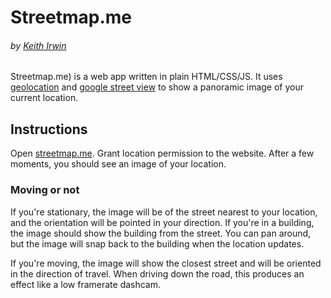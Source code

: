 # Streetmap.me
###### by [Keith Irwin](https://keithirwin.us/)

Streetmap.me) is a web app written in plain HTML/CSS/JS.  It uses [geolocation](https://developer.mozilla.org/en-US/docs/Web/API/Geolocation) and [google street view](https://developers.google.com/maps/documentation/javascript/streetview) to show a panoramic image of your current location.  

## Instructions

Open [streetmap.me](https://streetmap.me/).  Grant location permission to the website.  After a few moments, you should see an image of your location.  

### Moving or not

If you're stationary, the image will be of the street nearest to your location, and the orientation will be pointed in your direction.  If you're in a building, the image should show the building from the street.  You can pan around, but the image will snap back to the building when the location updates.  

If you're moving, the image will show the closest street and will be oriented in the direction of travel.  When driving down the road, this produces an effect like a low framerate dashcam.  
